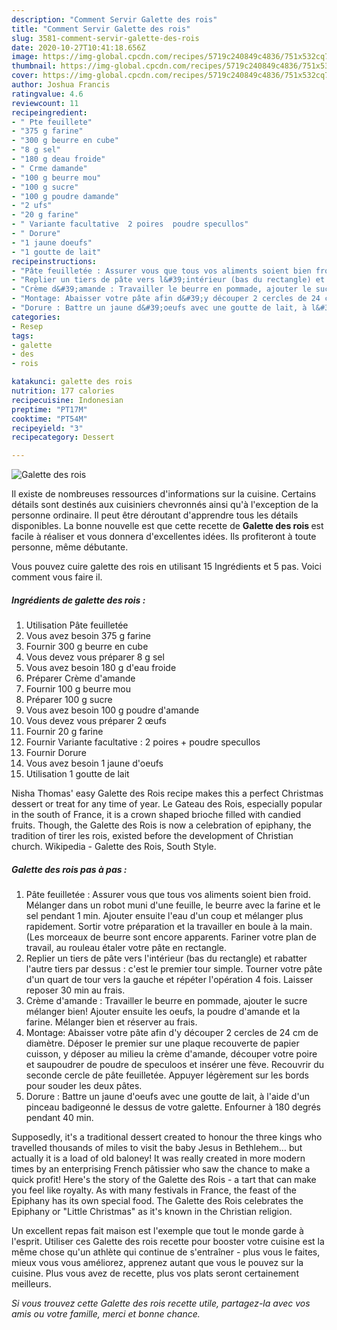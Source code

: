 ```yaml
---
description: "Comment Servir Galette des rois"
title: "Comment Servir Galette des rois"
slug: 3581-comment-servir-galette-des-rois
date: 2020-10-27T10:41:18.656Z
image: https://img-global.cpcdn.com/recipes/5719c240849c4836/751x532cq70/galette-des-rois-photo-principale-de-la-recette.jpg
thumbnail: https://img-global.cpcdn.com/recipes/5719c240849c4836/751x532cq70/galette-des-rois-photo-principale-de-la-recette.jpg
cover: https://img-global.cpcdn.com/recipes/5719c240849c4836/751x532cq70/galette-des-rois-photo-principale-de-la-recette.jpg
author: Joshua Francis
ratingvalue: 4.6
reviewcount: 11
recipeingredient:
- " Pte feuillete"
- "375 g farine"
- "300 g beurre en cube"
- "8 g sel"
- "180 g deau froide"
- " Crme damande"
- "100 g beurre mou"
- "100 g sucre"
- "100 g poudre damande"
- "2 ufs"
- "20 g farine"
- " Variante facultative  2 poires  poudre specullos"
- " Dorure"
- "1 jaune doeufs"
- "1 goutte de lait"
recipeinstructions:
- "Pâte feuilletée : Assurer vous que tous vos aliments soient bien froid. Mélanger dans un robot muni d&#39;une feuille, le beurre avec la farine et le sel pendant 1 min. Ajouter ensuite l&#39;eau d&#39;un coup et mélanger plus rapidement. Sortir votre préparation et la travailler en boule à la main. (Les morceaux de beurre sont encore apparents. Fariner votre plan de travail, au rouleau étaler votre pâte en rectangle."
- "Replier un tiers de pâte vers l&#39;intérieur (bas du rectangle) et rabatter l&#39;autre tiers par dessus : c&#39;est le premier tour simple. Tourner votre pâte d&#39;un quart de tour vers la gauche et répéter l&#39;opération 4 fois. Laisser reposer 30 min au frais."
- "Crème d&#39;amande : Travailler le beurre en pommade, ajouter le sucre mélanger bien! Ajouter ensuite les oeufs, la poudre d&#39;amande et la farine. Mélanger bien et réserver au frais."
- "Montage: Abaisser votre pâte afin d&#39;y découper 2 cercles de 24 cm de diamètre. Déposer le premier sur une plaque recouverte de papier cuisson, y déposer au milieu la crème d&#39;amande, découper votre poire et saupoudrer de poudre de speculoos et insérer une fève. Recouvrir du seconde cercle de pâte feuilletée. Appuyer légèrement sur les bords pour souder les deux pâtes."
- "Dorure : Battre un jaune d&#39;oeufs avec une goutte de lait, à l&#39;aide d&#39;un pinceau badigeonné le dessus de votre galette. Enfourner à 180 degrés pendant 40 min."
categories:
- Resep
tags:
- galette
- des
- rois

katakunci: galette des rois 
nutrition: 177 calories
recipecuisine: Indonesian
preptime: "PT17M"
cooktime: "PT54M"
recipeyield: "3"
recipecategory: Dessert

---
```



![Galette des rois](https://img-global.cpcdn.com/recipes/5719c240849c4836/751x532cq70/galette-des-rois-photo-principale-de-la-recette.jpg)

Il existe de nombreuses ressources d'informations sur la cuisine. Certains détails sont destinés aux cuisiniers chevronnés ainsi qu'à l'exception de la personne ordinaire. Il peut être déroutant d'apprendre tous les détails disponibles. La bonne nouvelle est que cette recette de <strong> Galette des rois </strong> est facile à réaliser et vous donnera d'excellentes idées. Ils profiteront à toute personne, même débutante.

<!--inarticleads1-->

Vous pouvez cuire galette des rois en utilisant 15 Ingrédients et 5 pas. Voici comment vous faire il.

##### Ingrédients de galette des rois :

1. Utilisation  Pâte feuilletée
1. Vous avez besoin 375 g farine
1. Fournir 300 g beurre en cube
1. Vous devez vous préparer 8 g sel
1. Vous avez besoin 180 g d&#39;eau froide
1. Préparer  Crème d&#39;amande
1. Fournir 100 g beurre mou
1. Préparer 100 g sucre
1. Vous avez besoin 100 g poudre d&#39;amande
1. Vous devez vous préparer 2 œufs
1. Fournir 20 g farine
1. Fournir  Variante facultative : 2 poires + poudre specullos
1. Fournir  Dorure
1. Vous avez besoin 1 jaune d&#39;oeufs
1. Utilisation 1 goutte de lait


Nisha Thomas&#39; easy Galette des Rois recipe makes this a perfect Christmas dessert or treat for any time of year. Le Gateau des Rois, especially popular in the south of France, it is a crown shaped brioche filled with candied fruits. Though, the Galette des Rois is now a celebration of epiphany, the tradition of tirer les rois, existed before the development of Christian church. Wikipedia - Galette des Rois, South Style. 

<!--inarticleads2-->

##### Galette des rois pas à pas :

1. Pâte feuilletée : Assurer vous que tous vos aliments soient bien froid. Mélanger dans un robot muni d&#39;une feuille, le beurre avec la farine et le sel pendant 1 min. Ajouter ensuite l&#39;eau d&#39;un coup et mélanger plus rapidement. Sortir votre préparation et la travailler en boule à la main. (Les morceaux de beurre sont encore apparents. Fariner votre plan de travail, au rouleau étaler votre pâte en rectangle.
1. Replier un tiers de pâte vers l&#39;intérieur (bas du rectangle) et rabatter l&#39;autre tiers par dessus : c&#39;est le premier tour simple. Tourner votre pâte d&#39;un quart de tour vers la gauche et répéter l&#39;opération 4 fois. Laisser reposer 30 min au frais.
1. Crème d&#39;amande : Travailler le beurre en pommade, ajouter le sucre mélanger bien! Ajouter ensuite les oeufs, la poudre d&#39;amande et la farine. Mélanger bien et réserver au frais.
1. Montage: Abaisser votre pâte afin d&#39;y découper 2 cercles de 24 cm de diamètre. Déposer le premier sur une plaque recouverte de papier cuisson, y déposer au milieu la crème d&#39;amande, découper votre poire et saupoudrer de poudre de speculoos et insérer une fève. Recouvrir du seconde cercle de pâte feuilletée. Appuyer légèrement sur les bords pour souder les deux pâtes.
1. Dorure : Battre un jaune d&#39;oeufs avec une goutte de lait, à l&#39;aide d&#39;un pinceau badigeonné le dessus de votre galette. Enfourner à 180 degrés pendant 40 min.


Supposedly, it&#39;s a traditional dessert created to honour the three kings who travelled thousands of miles to visit the baby Jesus in Bethlehem… but actually it is a load of old baloney! It was really created in more modern times by an enterprising French pâtissier who saw the chance to make a quick profit! Here&#39;s the story of the Galette des Rois - a tart that can make you feel like royalty. As with many festivals in France, the feast of the Epiphany has its own special food. The Galette des Rois celebrates the Epiphany or &#34;Little Christmas&#34; as it&#39;s known in the Christian religion. 

<!--inarticleads1-->

<p>
Un excellent repas fait maison est l'exemple que tout le monde garde à l'esprit. Utiliser ces Galette des rois recette pour booster votre cuisine est la même chose qu'un athlète qui continue de s'entraîner - plus vous le faites, mieux vous vous améliorez, apprenez autant que vous le pouvez sur la cuisine. Plus vous avez de recette, plus vos plats seront certainement meilleurs.
</p>

<p>
<i>Si vous trouvez cette Galette des rois recette utile, partagez-la avec vos amis ou votre famille, merci et bonne chance.</i>
</p>
